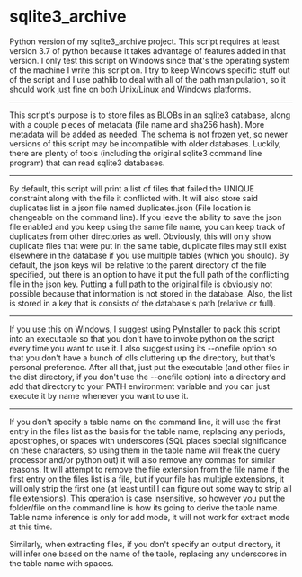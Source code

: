 # sqlite3_archive

Python version of my sqlite3_archive project. This script requires at least version 3.7 of python because it takes advantage of features added in that version. I only test this script on Windows since that's the operating system of the machine I write this script on. I try to keep Windows specific stuff out of the script and I use pathlib to deal with all of the path manipulation, so it should work just fine on both Unix/Linux and Windows platforms.

---

This script's purpose is to store files as BLOBs in an sqlite3 database, along with a couple pieces of metadata (file name and sha256 hash). More metadata will be added as needed. The schema is not frozen yet, so newer versions of this script may be incompatible with older databases. Luckily, there are plenty of tools (including the original sqlite3 command line program) that can read sqlite3 databases.

---

By default, this script will print a list of files that failed the UNIQUE constraint along with the file it conflicted with. It will also store said duplicates list in a json file named duplicates.json (File location is changeable on the command line). If you leave the ability to save the json file enabled and you keep using the same file name, you can keep track of duplicates from other directories as well. Obviously, this will only show duplicate files that were put in the same table, duplicate files may still exist elsewhere in the database if you use multiple tables (which you should). By default, the json keys will be relative to the parent directory of the file specified, but there is an option to have it put the full path of the conflicting file in the json key. Putting a full path to the original file is obviously not possible because that information is not stored in the database. Also, the list is stored in a key that is consists of the database's path (relative or full).

---

If you use this on Windows, I suggest using [PyInstaller](https://pypi.org/project/PyInstaller/) to pack this script into an executable so that you don't have to invoke python on the script every time you want to use it. I also suggest using its --onefile option so that you don't have a bunch of dlls cluttering up the directory, but that's personal preference. After all that, just put the executable (and other files in the dist directory, if you don't use the --onefile option) into a directory and add that directory to your PATH environment variable and you can just execute it by name whenever you want to use it.

---

If you don't specify a table name on the command line, it will use the first entry in the files list as the basis for the table name, replacing any periods, apostrophes, or spaces with underscores (SQL places special significance on these characters, so using them in the table name will freak the query processor and/or python out) it will also remove any commas for similar reasons. It will attempt to remove the file extension from the file name if the first entry on the files list is a file, but if your file has multiple extensions, it will only strip the first one (at least until I can figure out some way to strip all file extensions). This operation is case insensitive, so however you put the folder/file on the command line is how its going to derive the table name. Table name inference is only for add mode, it will not work for extract mode at this time.

Similarly, when extracting files, if you don't specify an output directory, it will infer one based on the name of the table, replacing any underscores in the table name with spaces.